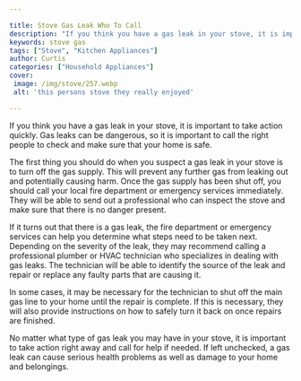 ```yaml
---

title: Stove Gas Leak Who To Call
description: "If you think you have a gas leak in your stove, it is important to take action quickly. Gas leaks can be dangerous, so it is impor...read now to learn more"
keywords: stove gas
tags: ["Stove", "Kitchen Appliances"]
author: Curtis
categories: ["Household Appliances"]
cover: 
 image: /img/stove/257.webp
 alt: 'this persons stove they really enjoyed'

---
```


If you think you have a gas leak in your stove, it is important to take action quickly. Gas leaks can be dangerous, so it is important to call the right people to check and make sure that your home is safe.

The first thing you should do when you suspect a gas leak in your stove is to turn off the gas supply. This will prevent any further gas from leaking out and potentially causing harm. Once the gas supply has been shut off, you should call your local fire department or emergency services immediately. They will be able to send out a professional who can inspect the stove and make sure that there is no danger present.

If it turns out that there is a gas leak, the fire department or emergency services can help you determine what steps need to be taken next. Depending on the severity of the leak, they may recommend calling a professional plumber or HVAC technician who specializes in dealing with gas leaks. The technician will be able to identify the source of the leak and repair or replace any faulty parts that are causing it. 

In some cases, it may be necessary for the technician to shut off the main gas line to your home until the repair is complete. If this is necessary, they will also provide instructions on how to safely turn it back on once repairs are finished. 

No matter what type of gas leak you may have in your stove, it is important to take action right away and call for help if needed. If left unchecked, a gas leak can cause serious health problems as well as damage to your home and belongings.
